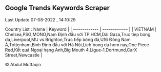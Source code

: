

## Google Trends Keywords Scraper 
 
Last Update 07-08-2022 , 14:10:29

Country List :
 Name  | Keyword |
| ------------- | ------------- |
| VIETNAM | Chelsea,PSG,MONO,Nam Định đấu với TP.HCM,Dải Gaza,Truc tiep bong da,Liverpool,MU vs Brighton,Trực tiếp bóng đá,U16 Đông Nam Á,Tottenham,Bình Định đấu với Hà Nội,Lich bong da hom nay,One Piece Red,Kết quả Ngoại hạng Anh,Big Mouth 4,Ligue-1,Dortmund,CarX Street,Newcastle |



© Abdul Muttaqin 
